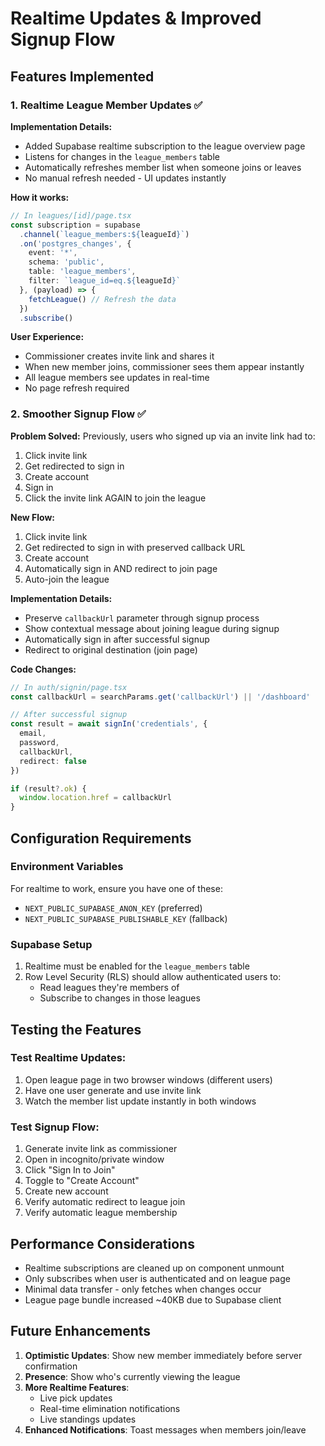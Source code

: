 # Realtime Updates & Improved Signup Flow

## Features Implemented

### 1. Realtime League Member Updates ✅

**Implementation Details:**
- Added Supabase realtime subscription to the league overview page
- Listens for changes in the `league_members` table
- Automatically refreshes member list when someone joins or leaves
- No manual refresh needed - UI updates instantly

**How it works:**
```typescript
// In leagues/[id]/page.tsx
const subscription = supabase
  .channel(`league_members:${leagueId}`)
  .on('postgres_changes', {
    event: '*',
    schema: 'public',
    table: 'league_members',
    filter: `league_id=eq.${leagueId}`
  }, (payload) => {
    fetchLeague() // Refresh the data
  })
  .subscribe()
```

**User Experience:**
- Commissioner creates invite link and shares it
- When new member joins, commissioner sees them appear instantly
- All league members see updates in real-time
- No page refresh required

### 2. Smoother Signup Flow ✅

**Problem Solved:**
Previously, users who signed up via an invite link had to:
1. Click invite link
2. Get redirected to sign in
3. Create account
4. Sign in
5. Click the invite link AGAIN to join the league

**New Flow:**
1. Click invite link
2. Get redirected to sign in with preserved callback URL
3. Create account
4. Automatically sign in AND redirect to join page
5. Auto-join the league

**Implementation Details:**
- Preserve `callbackUrl` parameter through signup process
- Show contextual message about joining league during signup
- Automatically sign in after successful signup
- Redirect to original destination (join page)

**Code Changes:**
```typescript
// In auth/signin/page.tsx
const callbackUrl = searchParams.get('callbackUrl') || '/dashboard'

// After successful signup
const result = await signIn('credentials', { 
  email, 
  password, 
  callbackUrl,
  redirect: false 
})

if (result?.ok) {
  window.location.href = callbackUrl
}
```

## Configuration Requirements

### Environment Variables
For realtime to work, ensure you have one of these:
- `NEXT_PUBLIC_SUPABASE_ANON_KEY` (preferred)
- `NEXT_PUBLIC_SUPABASE_PUBLISHABLE_KEY` (fallback)

### Supabase Setup
1. Realtime must be enabled for the `league_members` table
2. Row Level Security (RLS) should allow authenticated users to:
   - Read leagues they're members of
   - Subscribe to changes in those leagues

## Testing the Features

### Test Realtime Updates:
1. Open league page in two browser windows (different users)
2. Have one user generate and use invite link
3. Watch the member list update instantly in both windows

### Test Signup Flow:
1. Generate invite link as commissioner
2. Open in incognito/private window
3. Click "Sign In to Join"
4. Toggle to "Create Account"
5. Create new account
6. Verify automatic redirect to league join
7. Verify automatic league membership

## Performance Considerations

- Realtime subscriptions are cleaned up on component unmount
- Only subscribes when user is authenticated and on league page
- Minimal data transfer - only fetches when changes occur
- League page bundle increased ~40KB due to Supabase client

## Future Enhancements

1. **Optimistic Updates**: Show new member immediately before server confirmation
2. **Presence**: Show who's currently viewing the league
3. **More Realtime Features**: 
   - Live pick updates
   - Real-time elimination notifications
   - Live standings updates
4. **Enhanced Notifications**: Toast messages when members join/leave